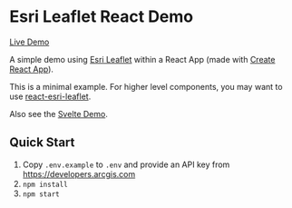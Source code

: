 # Esri Leaflet React Demo

[Live Demo](https://esri-leaflet-react-demo.gavinr.com/)

A simple demo using [Esri Leaflet](https://esri.github.io/esri-leaflet/) within a React App (made with [Create React App](https://create-react-app.dev/)).

This is a minimal example. For higher level components, you may want to use [react-esri-leaflet](https://github.com/slutske22/react-esri-leaflet).

Also see the [Svelte Demo](https://github.com/gavinr/esri-leaflet-svelte-demo).

## Quick Start

1. Copy `.env.example` to `.env` and provide an API key from https://developers.arcgis.com
1. `npm install`
1. `npm start`
